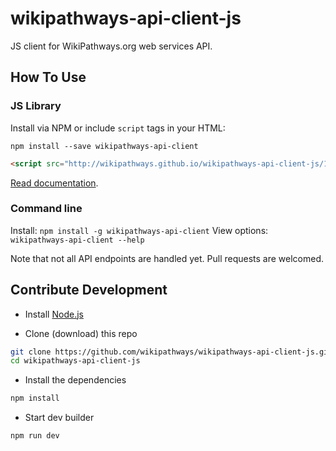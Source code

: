 wikipathways-api-client-js
==============

JS client for WikiPathways.org web services API.

## How To Use

### JS Library
Install via NPM or include `script` tags in your HTML:

`npm install --save wikipathways-api-client`

```html
<script src="http://wikipathways.github.io/wikipathways-api-client-js/1.1.0/dist/bundle.min.js"></script>
```

[Read documentation](http://wikipathways.github.io/wikipathways-api-client-js/1.1.0/docs).

### Command line
Install: `npm install -g wikipathways-api-client`
View options: `wikipathways-api-client --help`

Note that not all API endpoints are handled yet. Pull requests are welcomed.

## Contribute Development

* Install [Node.js](https://nodejs.org/)

* Clone (download) this repo
```bash
git clone https://github.com/wikipathways/wikipathways-api-client-js.git
cd wikipathways-api-client-js
```
* Install the dependencies
```bash
npm install
```

* Start dev builder
```bash
npm run dev
```
